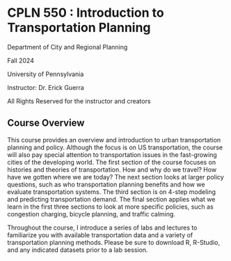 # CPLN 550 : Introduction to Transportation Planning

Department of City and Regional Planning

Fall 2024

University of Pennsylvania

Instructor: Dr. Erick Guerra

All Rights Reserved for the instructor and creators

## Course Overview
This course provides an overview and introduction to urban transportation planning and policy.
Although the focus is on US transportation, the course will also pay special attention
to transportation issues in the fast-growing cities of the developing world. The first section of
the course focuses on histories and theories of transportation. How and why do we travel?
How have we gotten where we are today? The next section looks at larger policy questions,
such as who transportation planning benefits and how we evaluate transportation systems.
The third section is on 4-step modeling and predicting transportation demand. The final section
applies what we learn in the first three sections to look at more specific policies, such as
congestion charging, bicycle planning, and traffic calming.

Throughout the course, I introduce a series of labs and lectures to familiarize you with
available transportation data and a variety of transportation planning methods. Please be sure
to download R, R-Studio, and any indicated datasets prior to a lab session.
